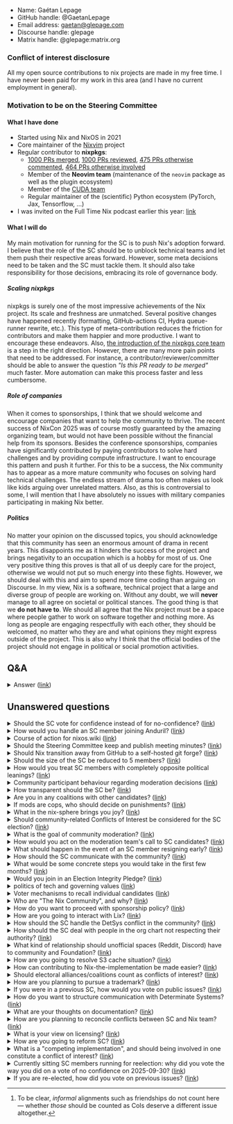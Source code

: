 - Name: Gaétan Lepage
- GitHub handle: @GaetanLepage
- Email address: gaetan@glepage.com
- Discourse handle: glepage
- Matrix handle: @glepage:matrix.org

### Conflict of interest disclosure

All my open source contributions to nix projects are made in my free time.
I have never been paid for my work in this area (and I have no current employment in general).

### Motivation to be on the Steering Committee

#### What I have done

- Started using Nix and NixOS in 2021
- Core maintainer of the [Nixvim](https://github.com/nix-community/nixvim) project
- Regular contributor to **nixpkgs**:
    - [1000 PRs merged](https://github.com/NixOS/nixpkgs/issues?q=is%3Apr+is%3Amerged+author%3AGaetanLepage), [1000 PRs reviewed](https://github.com/NixOS/nixpkgs/issues?q=is%3Apr+reviewed-by%3AGaetanLepage+-author%3AGaetanLepage), [475 PRs otherwise commented](https://github.com/NixOS/nixpkgs/issues?q=is%3Apr+commenter%3AGaetanLepage+-reviewed-by%3AGaetanLepage+-author%3AGaetanLepage), [464 PRs otherwise involved](https://github.com/NixOS/nixpkgs/issues?q=is%3Apr+involves%3AGaetanLepage+-commenter%3AGaetanLepage+-reviewed-by%3AGaetanLepage+-author%3AGaetanLepage)
    - Member of the **Neovim team** (maintenance of the `neovim` package as well as the plugin ecosystem)
    - Member of the [CUDA team](https://nixos.org/community/teams/cuda/)
    - Regular maintainer of the (scientific) Python ecosystem (PyTorch, Jax, Tensorflow, ...)
- I was invited on the Full Time Nix podcast earlier this year: [link](https://fulltimenix.com/episodes/contributing-to-nixpkgs-nixvim-with-gaetan-lepage)

#### What I will do

My main motivation for running for the SC is to push Nix's adoption forward.
I believe that the role of the SC should be to unblock technical teams and let them push their respective areas forward.
However, some meta decisions need to be taken and the SC must tackle them.
It should also take responsibility for those decisions, embracing its role of governance body.

##### Scaling nixpkgs

nixpkgs is surely one of the most impressive achievements of the Nix project.
Its scale and freshness are unmatched.
Several positive changes have happened recently (formatting, GitHub-actions CI, Hydra queue-runner rewrite, etc.).
This type of meta-contribution reduces the friction for contributors and make them happier and more productive.
I want to encourage these endeavors.
Also, [the introduction of the nixpkgs core team](https://discourse.nixos.org/t/establishing-the-nixpkgs-core-team/69743) is a step in the right direction.
However, there are many more pain points that need to be addressed.
For instance, a contributor/reviewer/committer should be able to answer the question _"Is this PR ready to be merged"_ much faster.
More automation can make this process faster and less cumbersome.

##### Role of companies

When it comes to sponsorships, I think that we should welcome and encourage companies that want to help the community to thrive.
The recent success of NixCon 2025 was of course mostly guaranteed by the amazing organizing team, but would not have been possible without the financial help from its sponsors.
Besides the conference sponsorships, companies have significantly contributed by paying contributors to solve hard challenges and by providing compute infrastructure.
I want to encourage this pattern and push it further.
For this to be a success, the Nix community has to appear as a more mature community who focuses on solving hard technical challenges.
The endless stream of drama too often makes us look like kids arguing over unrelated matters.
Also, as this is controversial to some, I will mention that I have absolutely no issues with military companies participating in making Nix better.

##### Politics

No matter your opinion on the discussed topics, you should acknowledge that this community has seen an enormous amount of drama in recent years.
This disappoints me as it hinders the success of the project and brings negativity to an occupation which is a hobby for most of us.
One very positive thing this proves is that all of us deeply care for the project, otherwise we would not put so much energy into these fights.
However, we should deal with this and aim to spend more time coding than arguing on Discourse.
In my view, Nix is a software, technical project that a large and diverse group of people are working on.
Without any doubt, we will **never** manage to all agree on societal or political stances.
The good thing is that we **do not have to**.
We should all agree that the Nix project must be a space where people gather to work on software together and nothing more.
As long as people are engaging respectfully with each other, they should be welcomed, no matter who they are and what opinions they might express outside of the project.
This is also why I think that the official bodies of the project should not engage in political or social promotion activities.




## Q&A

<details>
<summary>Answer (<a href="https://github.com/NixOS/SC-election-2025/issues/485#issuecomment-3368086453">link</a>)</summary>

I agree with @crertel. In my view, the SC should not concern itself with monitoring Twitter or deciding whether an individual is welcome in the community based on what he (or his employer) is saying there.

Also, I see no evidence of that Anduril has taken any actions _harming the Nix community's self-sovereignty_. The fact that an Anduril employee is currently sitting on the SC is not, in itself, proof of any ill intent.

I think that it is important to draw a clear line between the actions individuals take _within_ the community and what Nix users do with the software or say in public spaces. You are, of course, free to personally disagree with certain uses of Nix (such as Anduril's), but this alone is not a sufficient reason for the SC to impose any coercive measure on them or their employees.
However, if some Anduril employees are clearly and actively violating community rules **within** official spaces, then sure, as with all members, they should face the appropriate response from the governing bodies.
</details>


## Unanswered questions
<details>
<summary>Should the SC vote for confidence instead of for no-confidence? (<a href="https://github.com/NixOS/SC-election-2025/issues/472">link</a>)</summary>

The [constitution](https://github.com/NixOS/org/blob/main/doc/constitution.md#full-reelections) reads:

> A simple majority within the SC may call a reelection of the entire SC based on perceived loss of confidence.

This can lead to a 3-3 deadlock as we [currently](https://discourse.nixos.org/t/the-sc-prepared-to-lie-to-us-and-what-we-can-do-about-it-whistleblow/70103/38) [see](https://discourse.nixos.org/t/call-for-full-re-election-of-the-steering-committee/70208/6). In this deadlock, neither the reelection, nor any majority vote can pass - the SC is unable to function.

**In many legislatures, this is flipped into a vote of confidence that must pass to avoid a re-election.** This would have the same results for a full SC, but avoid situations like the current 3-3 deadlock.

Do you support amending the constitution accordingly?
</details>
<details>
<summary>How would you handle an SC member joining Anduril? (<a href="https://github.com/NixOS/SC-election-2025/issues/190">link</a>)</summary>

Recently, current SC member Tom Bereknyei took a new job at Anduril. After parts of the community [criticized](https://discourse.nixos.org/t/sc-member-tomberek-works-for-anduril/68971) the SC for not communicating this publicly, the SC gave a [statement](https://discourse.nixos.org/t/statement-on-a-steering-committee-member-joining-anduril/69007).

As an SC member, how would you like the SC to handle such a situation in the future?

*Please focus on the community aspects and be specific in what actions should be taken in such a scenario. This is not the place to discuss your opinion about the [MIC](https://en.wikipedia.org/wiki/Military%E2%80%93industrial_complex).*
</details>
<details>
<summary>Course of action for nixos.wiki (<a href="https://github.com/NixOS/SC-election-2025/issues/474">link</a>)</summary>

The nixos.wiki is often the first result when searching in Google for nix related questions, even though the official wiki is at wiki.nixos.org. What should be done to fix this? 
</details>
<details>
<summary>Should the Steering Committee keep and publish meeting minutes? (<a href="https://github.com/NixOS/SC-election-2025/issues/434">link</a>)</summary>

Should the Steering Committee keep and publish meeting minutes?

Meeting minutes are, in short, a way of recording any decisions and discussion that occurred during a meeting.
</details>
<details>
<summary>Should Nix transition away from GitHub to a self-hosted git forge? (<a href="https://github.com/NixOS/SC-election-2025/issues/326">link</a>)</summary>

(copy of https://github.com/NixOS/SC-election-2024/issues/18 from the 2024 election)

Do you believe Nix should move away from GitHub and instead host its independent Git forge? If so, what are the benefits and challenges of such a transition, and how would you approach this shift if it were to happen?

If you already answered last year, it would probably totally be fine to just copy that answer.
</details>
<details>
<summary>Should the size of the SC be reduced to 5 members? (<a href="https://github.com/NixOS/SC-election-2025/issues/265">link</a>)</summary>

In https://www.haskellforall.com/2025/09/steering-committee-retrospective.html, current SC member Gabriella argues that 7 members are too many for the SC to operate efficiently and effectively.

With the experience we made after one year: Should the size of the SC be reduced to 5 members?
</details>
<details>
<summary>How would you treat SC members with completely opposite political leanings? (<a href="https://github.com/NixOS/SC-election-2025/issues/489">link</a>)</summary>

As the title suggests, if some SC members have completely different political affiliations and governance ideas than you, and often disagree with you on decision-making, how would you treat them? How would you ensure that you fulfill your responsibilities?

More seriously, if you find that the faction you represent is not the majority in the SC, what will you do?
</details>
<details>
<summary>Community participant behaviour regarding moderation decisions (<a href="https://github.com/NixOS/SC-election-2025/issues/477">link</a>)</summary>

**Scenario**: While being suspended by a decision from the moderation team, a suspended community participant mass mails other community participants about a community matter. The recipients did not all have an existing relationship, or a good-standing relationship with the suspended individual.

**Question**: What do you think of this behaviour? How do you characterize this in regard of the expected conduct, and the values of this community?
</details>
<details>
<summary>How transparent should the SC be? (<a href="https://github.com/NixOS/SC-election-2025/issues/407">link</a>)</summary>

In a [blog post](https://www.haskellforall.com/2025/09/steering-committee-retrospective.html), resigned SC member @Gabriella439 recommended future SCs to increase transparency toward the community. (A different recommendation there, regarding SC size, is the subject of #265.)

In particular, the argument for this went (non-header emphasis mine):

> **Poor self-organization and internal policies/procedures**

[...]

> I think one of the big mistakes we made was that we insisted on **“speaking with one voice”**, meaning that we could not make any meaningful external statements or comments without getting majority approval from the committee (something we had difficulty with on the regular). This is why the committee remained largely silent or slow-to-respond on a large number of issues.

> This problem got bad enough that at some point many members began to break the wall of silence by commenting in an unofficial capacity on high-profile issues so that outsiders would get some visibility into what was going on instead of waiting for us to completely the slow process of gathering enough consensus and votes.

> Another internal policy that I believe was counter-productive was **not disclosing the final votes** on various issues or requiring individual signatories on public statements. Had we done this it would have likely broken a lot of internal stalemates and filibusters if all committee members were held publicly accountable for their policy positions (and therefore subject to public pressure).

> It would have also helped with another issue, which was:

> **Absenteeism**

> For various reasons (some justifiable, some not), at many points in time a large number of committee members would be unreachable, even during crucial junctures like ongoing controversy. This absenteeism was masked by the committee not publicizing that fact earlier. **If we had required all votes to be publicly recorded and all statements to require individual signatories** it would have exposed this absenteeism earlier (and led to quicker corrections).

As such, I would like to ask SC candidates: how do you regard the topic of SC transparency in light of @Gabriella439's recommendations, if not more generally? Further, how would you concretely enact these views in the SC, if elected?
</details>
<details>
<summary>Are you in any coalitions with other candidates? (<a href="https://github.com/NixOS/SC-election-2025/issues/470">link</a>)</summary>

Are you aligned with other candidates in e.g. a coalition? What is your coalition about, **broadly speaking**? (Please put the finer points of your coalition's answers into other relevant questions. This question is asking for coalitions to self-identify.)
</details>
<details>
<summary>If mods are cops, who should decide on punishments? (<a href="https://github.com/NixOS/SC-election-2025/issues/464">link</a>)</summary>

Related to https://github.com/NixOS/SC-election-2025/issues/428 and the ongoing discussion on discourse about the resignation of the moderation team: https://discourse.nixos.org/t/a-statement-from-members-of-the-moderation-team/69828

I’ve seen different metaphors for what moderators are supposed to be. Some say moderators are like cops (enforcing rules), others say they’re like paramedics (helping people in crisis).

But no one has made the case for moderators as _judges_. If moderators are indeed tasked with enforcing rules, who then plays the role of the judiciary in our governance model? Do you think mods alone should be able to decide on the punishment (especially lifetime bans)?
</details>
<details>
<summary>What in the nix-sphere brings you joy? (<a href="https://github.com/NixOS/SC-election-2025/issues/405">link</a>)</summary>

This is intentionally a very open and low-stakes question. What in the nix-sphere brings you joy?
</details>
<details>
<summary>Should community-related Conflicts of Interest be considered for the SC election? (<a href="https://github.com/NixOS/SC-election-2025/issues/192">link</a>)</summary>

The [constitution explicitly mentions](https://github.com/NixOS/org/blob/main/doc/constitution.md#conflict-of-interest-coi-balance) "employees of the same company or otherwise the same payer for Nix work" as *examples* of Conflicts of Interest for the constitution of the SC.

In the current SC, we had three members of the Nix team (Ericson2314, roberth, tomberek) and two members of the commit bit delegation team (jtojnar, winterqt), which arguably reduces diversity as well.

Should team-memberships in the community also be considered as Conflicts of Interest for the SC election? Why (not)?
</details>
<details>
<summary>What is the goal of community moderation? (<a href="https://github.com/NixOS/SC-election-2025/issues/428">link</a>)</summary>

What, in your opinion, is the goal of community moderation?
</details>
<details>
<summary>How would you act on the moderation team's call to SC candidates? (<a href="https://github.com/NixOS/SC-election-2025/issues/390">link</a>)</summary>

When a large part of the moderation team [stepped down](https://discourse.nixos.org/t/a-statement-from-members-of-the-moderation-team/69828) they asked for:

> **We call on the SC candidates:** to commit to implementing a Constitution reform that will require transparency and accountability from the SC, with teams like technical steering and moderation providing a counterbalance.

How would you act as a member of the next SC in this matter?
</details>
<details>
<summary>What should happen in the event of an SC member resigning early? (<a href="https://github.com/NixOS/SC-election-2025/issues/481">link</a>)</summary>

The SC is currently elected by proportional representation, which seeks to reflect the preferences of its voters.
However, over this initial SC term we have seen multiple early resignations, potentially making what remains of the SC less representative of its voter base, if not also affecting [decision-making capabilities](https://discourse.nixos.org/t/some-procedural-clarifications-on-the-constitution/70278).

Now, there may be alternate ways to deal with scenarios involving early retirement, including going over the original votes to recalculate what alternate candidate might best represent this part of the electorate, or (eventually) even calling new elections.

As a candidate to the body in charge of our constitution, how would you ideally see these cases handled?
</details>
<details>
<summary>How should the SC communicate with the community? (<a href="https://github.com/NixOS/SC-election-2025/issues/199">link</a>)</summary>

The [list of official announcements](https://discourse.nixos.org/c/announcements/steering-committee/57) from the first year of SC starts with two general updates in November and December 24, then continues with only specific announcement on certain topics. Even if a bit delayed, the Foundation has given [more updates](https://discourse.nixos.org/c/meta/nixos-foundation/47).

Arguably there was not much insight for the community into what the SC was working on.

How would an SC with you as a member, communicate with the community?
</details>
<details>
<summary>What would be some concrete steps you would take in the first few months? (<a href="https://github.com/NixOS/SC-election-2025/issues/195">link</a>)</summary>

Please mention some concrete steps you would take in the first few months after being elected to the SC.
</details>
<details>
<summary>Would you join in an Election Integrity Pledge? (<a href="https://github.com/NixOS/SC-election-2025/issues/488">link</a>)</summary>

Everybody running feels strongly about serving the Nix community by running for election, but we also know that not all of us are going to get elected.

I'd like to ask if my colleagues would join me in publicly declaring their belief in an orderly and peaceful election and governance process. *Even if not elected, all of us can serve the community by setting a good example of behavior and decorum!*


### The Election Integrity Pledge:

>As a candidate for the Steering Committee, in order to demonstrate a good community spirit and trust, I hereby pledge that henceforth...
>
>* ...I believe that as a community we are here to do our best work and to ship code.
>* ...I support and celebrate the democratic nature of our elections.
> * ...if elected, I will dutifully and in good-faith participate in all SC work for as long as I have a seat.
> * ...elected or not, I will support the SC and the governance processes, and refrain from slandering or libeling SC members or candidates, or misrepresenting SC actions in public spaces.
> * ...I will not participate in, encourage, or aid public pressure campaigns against the SC, its members, or its candidates.
> * ...I will act with integrity and honor in the discharge of my duties.


If you agree, please reply simply with:

> I sign and support the Election Integrity Pledge.

Thank you.
</details>
<details>
<summary>politics of tech and governing values (<a href="https://github.com/NixOS/SC-election-2025/issues/487">link</a>)</summary>

Whereas the existing Nix projects have licenses already, one popular adage states technology is not neutral - perhaps increasingly obviously so, as the impact of technology continues to grow.

As such, zooming out a bit, one of the topics the community has seen different takes on seems whether we should govern by certain values, as exemplified by actions such as the earlier open letter against MIC sponsorships, a sentiment that seemed represented among contributors, or 'keep politics out', a sentiment that has seemed represented more at e.g. the NixOS sub-reddit.

As a candidate, where do you stand on this? What values should we expect you to hold?
</details>
<details>
<summary>Voter mechanisms to recall individual candidates (<a href="https://github.com/NixOS/SC-election-2025/issues/482">link</a>)</summary>

Over the past days, there have been [multiple](https://discourse.nixos.org/t/sc-member-tomberek-works-for-anduril/68971/) [calls](https://discourse.nixos.org/t/the-sc-prepared-to-lie-to-us-and-what-we-can-do-about-it-whistleblow/70103/) for individual SC candidates to step down, or even calling for a [full reelection](https://discourse.nixos.org/t/call-for-full-re-election-of-the-steering-committee/70208/).

Current procedures have yet to take into account such desires, meaning we would currently depend on either:

- SC members voting one another out (re: individual SC members)
- SC votes of no confidence (c.f. #472)

Would you rather see such a formal mechanism to retroactively retract/amend votes or recall individual delegates? If yes, what should this look like? If not, why not?
</details>
<details>
<summary>Who are "The Nix Community", and why? (<a href="https://github.com/NixOS/SC-election-2025/issues/436">link</a>)</summary>

One outcome of the NCA was the "Constitution", which advertises "Values". It falls short, however, of "constituting a community": it does not attempt to describe anything resembling a "membership predicate", a matter that was intensively discussed in the Governance Zulip. I'm interested in the candidates' reasoning and reflection about the community's composition, but here's also a few litmus tests:

- Are DetSys and Anduril "part of the community"?
- Is Jon Ringer "part of the community"? Has he ever been?
- Is srid "part of the community"? Has he ever been?
- Generally, how does moderation action affect "community membership"?
- Are former maintainers, who resigned in support of either of the two Open Letters, "part of the community"?
  - If they have not contributed back to the project since?
  - If they participate in discussions on Discourse or in Social Media?
  - If they contribute only to forks?
  - If they contribute to forks, but backport ad hoc?
- Are Lix, Snix, the Foundation, or the nix-community "part of the community"?
- Are NixCon Sponsors "part of the community"?
- Of participants of Nix-Offtopic and Discourse, are those, who do not "contribute" code, documentation, or decision-making, still "part of the community"?

Finally,

- Are people who disagree with the composition or the priorities of the "Values" part of the community?

<details>

SPOILER: The questions are phrased to suggest positive answers to the existence problems, but they do not assert them. Nor do they assert any "should"s, "want"s, or "whateverfor"s. You're encouraged to start your reply by analyzing these

</details>
</details>
<details>
<summary>How do you want to proceed with sponsorship policy? (<a href="https://github.com/NixOS/SC-election-2025/issues/342">link</a>)</summary>

Last year, one of the most important questions to people running for SC was sponsorship policy, in particular regarding MIC companies. Since then, there were some efforts on the SC side to draft a comprehensive sponsorship policy, and they also started approving/denying sponsors directly, without delegation to NixCon team.

Do you feel like SC taking on this job is adequate in the long run, or do you see it as a temporary measure? What are your next steps on pursuing a sponsorship policy?
</details>
<details>
<summary>How are you going to interact with Lix? (<a href="https://github.com/NixOS/SC-election-2025/issues/283">link</a>)</summary>

Lix is now a major part of the ecosystem, providing a non-commercial, production-ready alternative to Nix. It falls outside of governance power of SC, but coordination with it is of paramount importance for Nix development, security patching, and stability of Nixpkgs (as there have been numerous occasions where Lix has fixed a crucial bug that was preventing Nixpkgs work, while Nix hasn't). Historically, there has been hostility towards Lix and running it on NixOS Community infra.

How do you plan to structure your communication with Lix Project?

c.f. #259 
</details>
<details>
<summary>How should the SC handle the DetSys conflict in the community? (<a href="https://github.com/NixOS/SC-election-2025/issues/197">link</a>)</summary>

There is an [ongoing](https://discourse.nixos.org/search?q=Determinate%20Nix%20%23links%20in%3Atitle%20order%3Alatest) conflict between Determinate Systems and parts of the community. Some aspects of this, such as the "Nix the trademark" are likely things for the [foundation](https://github.com/nixos/foundation) to deal with.

However, Determinate Systems is *part of the community* as well, so this conflict also has aspects internal to the Nix community.

How should the SC handle the DetSys conflict in the community?
</details>
<details>
<summary>How should the SC deal with people in the org chart not respecting their authority? (<a href="https://github.com/NixOS/SC-election-2025/issues/491">link</a>)</summary>

This question is based on a question from the previous year: https://github.com/NixOS/SC-election-2024/issues/114
> **Title: What's the best way for the steering committee to deal with inaction or being ignored?**
> One of the main ways in which the previous Nix governance has been criticized is for ignoring or being inactive in the face of community protests and concerns.[1](https://github.com/NixOS/SC-election-2024/issues/114#user-content-fn-1-be51383cd9081764e2d5d66461ad8100)
> 
> Let's suppose that the steering committee is now responsive to the community... but when the steering committee asks for or directs action, that request is ignored, de-prioritized, or litigated by the relevant parties.
> 
> How would you as a single SC member deal with this? How would you ask for your fellow steering committee members to act as a group?
>
> [1]: I'm not interested in rehashing or re-litigating these specific cases or people involved; please do not do so in your answer. [↩](https://github.com/NixOS/SC-election-2024/issues/114#user-content-fnref-1-be51383cd9081764e2d5d66461ad8100)

I would like to specifically add that the party in question might escalate the matter into the court of public opinion.

In the answers from the previous year there was a very clear dividing line among candidates about not only using explicit powers granted by the constitution, versus using activism.

Would you advocate for the SC using activism proactively?
Would you advocate for the SC using activism once a matter is moved into the court of public opinion?
How do you think the SC should react to activism?
At what point should the SC concede to activist pressures?

Adding to that footnote, I also don't mean to say this is hat happened recently or want to litigate specific recent events, I'm interested in other candidates general view on these kinds of issues.
</details>
<details>
<summary>What kind of relationship should unofficial spaces (Reddit, Discord) have to community and Foundation? (<a href="https://github.com/NixOS/SC-election-2025/issues/337">link</a>)</summary>

(copy of https://github.com/NixOS/SC-election-2024/issues/34 from 2024 election)

What kind of relationship should unofficial spaces (Reddit, Discord) have to the community? Should they be linked on the homepage? If so, should they be compelled to comply with the Foundation's code of conduct? Should we attempt to convert these communities into official spaces (if so, at what point)?
</details>
<details>
<summary>How are you going to resolve S3 cache situation? (<a href="https://github.com/NixOS/SC-election-2025/issues/336">link</a>)</summary>

S3 cache size continues to rise. AWS still pays the bills for it, but this part of infra is something that might need a look.

Latest updates on the topic that I could find were from about a year ago on the Discourse:

https://discourse.nixos.org/t/2024-06-06-re-long-term-s3-cache-solutions-meeting-minutes-6/46617
https://discourse.nixos.org/t/2024-07-10-long-term-s3-cache-solutions-meeting-minutes-7/48821

My understanding is that it's a complicated topic, where a lot of technical decisions need to be made, and Foundation needs to get a lot of talks with various potential partners, and this needs to be coordinated. Binary cache is a center piece of the infra, so its future needs to be well-secured; do you have any concrete steps in mind on how to proceed? Maybe coordinating with someone doing software archiving?
</details>
<details>
<summary>How can contributing to Nix-the-implementation be made easier? (<a href="https://github.com/NixOS/SC-election-2025/issues/196">link</a>)</summary>

It has repeatedly been mentioned in the past, that contributing to [Nix](https://github.com/nixos/nix) is hard.

What are the reasons for this from your perspective and how can this be improved?
</details>
<details>
<summary>Should electoral alliances/coalitions count as conflicts of interest? (<a href="https://github.com/NixOS/SC-election-2025/issues/479">link</a>)</summary>

Related to #470.

It has been brought to my attention that several candidates are interested in forming electoral coalitions[^1] where candidates agree to vote for each other in time for the election. This could significantly change the result of the election, especially if coalitions decide to formalize which candidates they choose to vote for and which they do not, and if many members of the same coalition are elected to office, their shared interests could dominate the SC. In spite of this, there are currently no rules in place that will require electoral coalition/alliance status to be disclosed in each candidate's statement. 

Do you think participation in coalitions and alliances *has to be* disclosed? If not, do you think they *should* be disclosed?

[^1]: To be clear, *informal* alignments such as friendships do not count here — whether *those* should be counted as CoIs deserve a different issue altogether.
</details>
<details>
<summary>How are you planning to pursue a trademark? (<a href="https://github.com/NixOS/SC-election-2025/issues/340">link</a>)</summary>

A trademark is direly needed, as there are many commercial projects who use "Nix" in their name for marketing purposes, sometimes confusingly. However, the trademark rules have to be reasonable for downstream users, and put clear guidelines. Furthermore, there might be conflicts if the trademark policy doesn't match a company's path. Additionally, it will require a clear set of guidelines between what each of Nix/Nixpkgs/NixOS project constitutes, and how much "Nix" they share (possibly with renaming?)

How do you plan to handle this?
</details>
<details>
<summary>If you were in a previous SC, how would you vote on public issues? (<a href="https://github.com/NixOS/SC-election-2025/issues/281">link</a>)</summary>

There were several decisions made by previous SC in response to community conflicts. They set an important benchmark to gauge candidate's decision-making. Those questions are:

    Allow Anduril to keep publishing jobs on Discourse?
    Replace PolyMC with Prism Launcher?
    What should be the policy on MIC participation?
    What should be the policy for telemetry?

What additional initiatives would you raise?

c.f. #256 
</details>
<details>
<summary>How do you want to structure communication with Determinate Systems? (<a href="https://github.com/NixOS/SC-election-2025/issues/341">link</a>)</summary>

The title might seem excessively direct. However, last year, there was a question on MIC policy and Anduril ban. Since then, SC has enforced a ban on Anduril job posting. Anduril has been a very controversial company for the wide community; I feel like it's fitting to ask about another controversial company, and how to interact with it.

What are the problems you see with communication between Determinate Systems and NixOS Community? Are there concrete suggestions you have, or would like to propose? What other areas of work (Nix improvements, trademark policy, etc.) do you feel prevent healthy collaboration?
</details>
<details>
<summary>What are your thoughts on documentation? (<a href="https://github.com/NixOS/SC-election-2025/issues/339">link</a>)</summary>

Documentation is often cited as being lackluster, incomplete, or confusing. Personally, I disagree; I've seen many improvements to documentation over the years, and I think it has come a long way. Still, those improvements don't address the core issue for why documentation *feels* lackluster.

IMO, the issue is because the boundaries between projects are not clear. A new NixOS user will look at the NixOS manual for help: but really, they are using Nix+Nixpkgs+NixOS stack. For a beginner, it is not clear why there would be three manuals, and where the boundaries lie, and which manual they need (especially when interacting with a layering violation). This provides a frustrating experience, where despite the information being abundant, it is not at all discoverable in a relevant fashion.

Is this something that you are concerned with? What do you want to do with it? Direct more resources into cross-cutting documentation projects, like nix.dev or wiki.nixos.org ? Work on clearer project boundaries? Attempt to bridge documentation?

I am curious to hear your thoughts.
</details>
<details>
<summary>How are you planning to reconcile conflicts between SC and Nix team? (<a href="https://github.com/NixOS/SC-election-2025/issues/285">link</a>)</summary>

Nix is a central piece of the ecosystem, and Nix team holds authority over it. Additionally, many Nix team members are a long-time, trusted community members, making them overwhelmingly more likely to be elected. One of the purposes of SC is to coordinate different teams; this poses a clear conflict of interest, when someone is in both Nix team and SC, as that person's interests as an SC member and Nix team member are not necessarily aligned.

How is such a conflict of interest planned to be addressed, or resolved?

c.f. #258 
</details>
<details>
<summary>What is your view on licensing? (<a href="https://github.com/NixOS/SC-election-2025/issues/338">link</a>)</summary>

Right now, the ecosystem is very split between permissive licenses (MIT), copyleft-ish licenses (LGLP, MPL), and copyleft licenses (GPL). This signifies a wider disagreement between people on what community is, and what to expect.

Licenses are by no means perfect, but they signify intention and direction. They are like a COC: adopting one doesn't instantly solve all of your problems (nor is expected to), but it shows where the project is heading. This has a lot of consequences later down the line. It could be argued that Nixpkgs being MIT-licensed is a reason why there are so many companies hanging around it; it could likewise be argued that the reason DetSys hasn't been more successful with their "downstream distribution" has to do with LGPL.

What is your view on licensing? Are you planning to put out guidelines for licensing official and community projects? Pursue relicensing various projects? 
</details>
<details>
<summary>How are you going to reform SC? (<a href="https://github.com/NixOS/SC-election-2025/issues/284">link</a>)</summary>

To me, SC results were disappointing. Despite the community having clearly cast their votes, not much of substance was achieved in a year. This is indicative of a "committee" situation: where consensus is required to make any decisions. This poses an existential threat to the effectiveness of SC, as SC is meant to represent very diverse parts of the community, that often have conflicting interests. Achieving consensus in such a case is a pipe dream.

That's why SC members need a lot more autonomy, to be able to make decisions on their own (overriden by majority, if significant opposition arises) and not get blocked by achieving impossible consensus. This is the entire purpose of SC, as consensus-driven decisions were made with RFCs, and ran into all the same issues.

Considering this, how would you reform the SC to allow for more individual action and autonomy?

c.f. #261
</details>
<details>
<summary>What is a "competing implementation", and should being involved in one constitute a conflict of interest? (<a href="https://github.com/NixOS/SC-election-2025/issues/456">link</a>)</summary>

(This is a little targeted, though everyone is welcome to chime in with their thoughts, of course.)

In https://github.com/NixOS/SC-election-2025/issues/192#issuecomment-3354754312 you said that you're worried about the current definition of "conflict of interest" not including "being involved in competing implementations and communities, social media groups, country, military status, and so forth".

What is a "competing implementation" or "competing community" to you? What level of involvement would you consider significant enough to constitute CoI? What decisions are you expecting the SC to make where this CoI becomes an issue?

Also, once again, as a litmus test, would any of these people be considered to have a CoI?
- a Lix/Snix/Tvix/etc team member
- a Determinate Systems employee
- a Snix/Tvix/Lix/etc contributor
- a contibutor to both NixOS/nix and Lix/Snix/Tvix/etc
- a person present in Tvix/Snix/Lix/etc discussion spaces
- an Auxolotl/Ekala/etc contributor
- a contributor to both NixOS/nixpkgs and Ekala/Auxolotl/etc
- a person present in Auxolotl/Ekala/etc discussion spaces

Also, can you maybe name examples of social media groups or countries that would be considered to have a CoI, and why/when?
</details>
<details>
<summary>Currently sitting SC members running for reelection: why did you vote the way you did on a vote of no confidence on 2025-09-30? (<a href="https://github.com/NixOS/SC-election-2025/issues/452">link</a>)</summary>

Today, [a reply by @jtojnar](https://discourse.nixos.org/t/the-sc-prepared-to-lie-to-us-and-what-we-can-do-about-it-whistleblow/70103/38) on the whistleblowing post mentioned that the Steering Committee held a vote of no confidence today, 30 September 2025.

> Vote of no confidence of the entire SC 2025-09-30 (failed 3/6)
> * Ericson2314: -1
> * Gabriella439: +1
> * jtojnar: +1
> * roberth: -1
> * tomberek: -1
> * winterqt: +1

A "yes" vote to a vote of no confidence implies that the individual does not have trust in the SC. A "no" vote implies that there is still some trust left.

Why did you vote the way that you did?
</details>
<details>
<summary>If you are re-elected, how did you vote on previous issues? (<a href="https://github.com/NixOS/SC-election-2025/issues/282">link</a>)</summary>

In a similar vein to https://github.com/NixOS/SC-election-2025/issues/256, opinions on past incidents present an important benchmark to judge candidate's moral and practical compass. This is even more important for existing SC members. SC has some out as a single front to make coordinated statements; I believe that to be an important mistake, that allows SC members to hide behind a bureaucratic body and avoid any kind of accountability. I believe it to be highly unfair. For that reason, I would like to know the historical votes of SC members on various issues.

c.f. #257 
</details>
